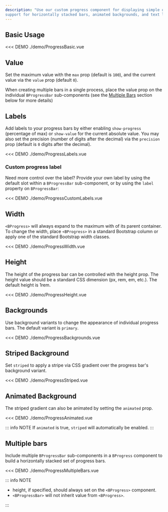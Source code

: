 ```yaml
---
description: "Use our custom progress component for displaying simple or complex progress bars, featuring
support for horizontally stacked bars, animated backgrounds, and text labels."
---
```


## Basic Usage

<<< DEMO ./demo/ProgressBasic.vue

## Value

Set the maximum value with the `max` prop (default is `100`), and the current value via the `value` prop (default `0`).

When creating multiple bars in a single process, place the value prop on the individual `BProgressBar` sub-components (see the [Multiple Bars](#multiple-bars) section below for more details)

## Labels

Add labels to your progress bars by either enabling `show-progress` (percentage of max) or `show-value` for the current absolute value. You may also set the precision (number of digits after the decimal) via the `precision` prop (default is `0` digits after the decimal).

<<< DEMO ./demo/ProgressLabels.vue

### Custom progress label

Need more control over the label? Provide your own label by using the default slot within a `BProgressBar` sub-component, or by using the `label` property on `BProgressBar`:

<<< DEMO ./demo/ProgressCustomLabels.vue

## Width

`<BProgress>` will always expand to the maximum with of its parent container. To change the width,
place `<BProgress>` in a standard Bootstrap column or apply one of the standard Bootstrap width
classes.

<<< DEMO ./demo/ProgressWidth.vue

## Height

The height of the progress bar can be controlled with the height prop. The height value should be a standard CSS dimension (px, rem, em, etc.). The default height is 1rem.

<<< DEMO ./demo/ProgressHeight.vue

## Backgrounds

Use background variants to change the appearance of individual progress bars. The default variant is `primary`.

<<< DEMO ./demo/ProgressBackgrounds.vue

## Striped Background

Set `striped` to apply a stripe via CSS gradient over the progress bar's background variant.

<<< DEMO ./demo/ProgressStriped.vue

## Animated Background

The striped gradient can also be animated by setting the `animated` prop.

<<< DEMO ./demo/ProgressAnimated.vue

::: info NOTE
If `animated` is true, `striped` will automatically be enabled.
:::

## Multiple bars

Include multiple `BProgressBar` sub-components in a `BProgress` component to build a horizontally stacked set of progress bars.

<<< DEMO ./demo/ProgressMultipleBars.vue

::: info NOTE

- height, if specified, should always set on the `<BProgress>` component.
- `<BProgressBar>` will not inherit value from `<BProgress>`.

:::

<ComponentReference :data="data" />

<script setup lang="ts">
import {data} from '../../data/components/progress.data'
</script>
